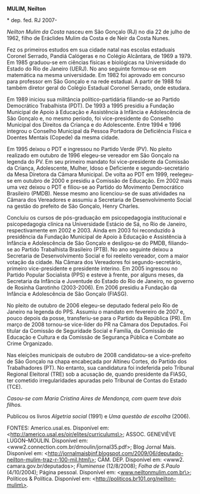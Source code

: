 **MULIM, Neilton**

\* dep. fed. RJ 2007-

*Neilton Mulim da Costa* nasceu em São Gonçalo (RJ) no dia 22 de julho
de 1962, filho de Eráclides Mulim da Costa e de Neir da Costa Nunes.

Fez os primeiros estudos em sua cidade natal nas escolas estaduais
Coronel Serrado, Pandiá Calógeras e no Colégio Alcântara, de 1969 a
1979. Em 1985 graduou-se em ciências físicas e biológicas na
Universidade do Estado do Rio de Janeiro (UERJ). No ano seguinte
formou-se em matemática na mesma universidade. Em 1982 foi aprovado em
concurso para professor em São Gonçalo e na rede estadual. A partir de
1988 foi também diretor geral do Colégio Estadual Coronel Serrado, onde
estudara.

Em 1989 iniciou sua militância político-partidária filiando-se ao
Partido Democrático Trabalhista (PDT). De 1993 a 1995 presidiu a
Fundação Municipal de Apoio à Educação e Assistência à Infância e
Adolescência de São Gonçalo e, no mesmo período, foi vice-presidente do
Conselho Municipal dos Direitos da Criança e do Adolescente. Entre 1994
e 1996 integrou o Conselho Municipal da Pessoa Portadora de Deficiência
Física e Doentes Mentais (Copede) da mesma cidade.

Em 1995 deixou o PDT e ingressou no Partido Verde (PV). No pleito
realizado em outubro de 1996 elegeu-se vereador em São Gonçalo na
legenda do PV. Em seu primeiro mandato foi vice-presidente da Comissão
da Criança, Adolescente, Mulher, Idoso e Deficiente e segundo-secretário
da Mesa Diretora da Câmara Municipal. De volta ao PDT em 1999,
reelegeu-se em outubro de 2000 e presidiu a Comissão de Educação. Em
2002 mais uma vez deixou o PDT e filiou-se ao Partido do Movimento
Democrático Brasileiro (PMDB). Nesse mesmo ano licenciou-se de suas
atividades na Câmara dos Vereadores e assumiu a Secretaria de
Desenvolvimento Social na gestão do prefeito de São Gonçalo, Henry
Charles.

Concluiu os cursos de pós-graduação em psicopedagogia institucional e
psicopedagogia clínica na Universidade Estácio de Sá, no Rio de Janeiro,
respectivamente em 2002 e 2003. Ainda em 2003 foi reconduzido à
presidência da Fundação Municipal de Apoio à Educação e Assistência à
Infância e Adolescência de São Gonçalo e desligou-se do PMDB,
filiando-se ao Partido Trabalhista Brasileiro (PTB). No ano seguinte
deixou a Secretaria de Desenvolvimento Social e foi reeleito vereador,
com a maior votação da cidade. Na Câmara dos Vereadores foi
segundo-secretário, primeiro vice-presidente e presidente interino. Em
2005 ingressou no Partido Popular Socialista (PPS) e esteve à frente,
por alguns meses, da Secretaria da Infância e Juventude do Estado do Rio
de Janeiro, no governo de Rosinha Garotinho (2003-2006). Em 2006
presidiu a Fundação da Infância e Adolescência de São Gonçalo (FIASG).

No pleito de outubro de 2006 elegeu-se deputado federal pelo Rio de
Janeiro na legenda do PPS. Assumiu o mandato em fevereiro de 2007 e,
pouco depois da posse, transferiu-se para o Partido da República (PR).
Em março de 2008 tornou-se vice-líder do PR na Câmara dos Deputados. Foi
titular da Comissão de Seguridade Social e Família, da Comissão de
Educação e Cultura e da Comissão de Segurança Pública e Combate ao Crime
Organizado.

Nas eleições municipais de outubro de 2008 candidatou-se a vice-prefeito
de São Gonçalo na chapa encabeçada por Altineu Cortes, do Partido dos
Trabalhadores (PT). No entanto, sua candidatura foi indeferida pelo
Tribunal Regional Eleitoral (TRE) sob a acusação de, quando presidente
da FIASG, ter cometido irregularidades apuradas pelo Tribunal de Contas
do Estado (TCE).

*Casou-se com Maria Cristina Aires de Mendonça, com quem teve dois
filhos.*

Publicou os livros *Algetria social* (1991) e *Uma questão de escolha*
(2006).

FONTES: Americo.usal.es. Disponível em:
\<http://americo.usal.es/oir/elites/curriculums\>; ASSOC. GENEVIÈVE
LUGON–MOULIN. Disponível em:
\<www2.connection.com.br/dmoulin/jornal35.pdf\>; Blog Jornal Mais.
Disponível em:
\<http://jornalmaisbjnf.blogspot.com/2009/06/deputado-neilton-mulim-traz-r-100-mil.html\>;
CÂM. DEP. Disponível em: \<www2. camara.gov.br/deputados\>; *Fluminense*
(12/8/2008); *Folha de S.Paulo* (4/10/2004); Página pessoal. Disponível
em: \<www.neiltonmulim.com.br\>; Políticos & Política. Disponível em:
\<http://politicos.br101.org/neilton-mulim\>.
